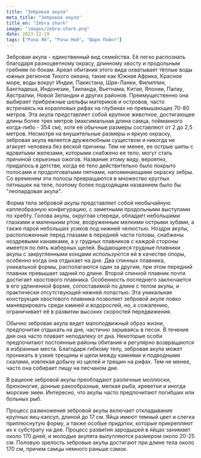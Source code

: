 ```yaml
---
title: "Зебровая акула"
meta_title: "Зебровая акула"
title_en: "Zebra shark"
image: "images/zebra-shark.png"
date: 2023-12-19
tags: ["Рача Яй", "Рача Ной", "Шарк Пойнт"]
---
```

Зебровая акула - единственный вид семейства. Её легко распознать благодаря разноцветному окрасу, длинному хвосту и продольным гребням по бокам. Ареал обитания этого вида охватывает тёплые воды южных регионов Тихого океана, такие как Южная Африка, Красное море, воды вокруг Индии, Пакистана, Шри-Ланки, Филиппин, Бангладеша, Индонезии, Таиланда, Вьетнама, Китая, Японии, Палау, Австралии, Новой Зеландии и других районов. Преимущественно она выбирает прибрежные шельфы материков и островов, часто встречаясь на коралловых рифах на глубинах не превышающих 70-80 метров. Эта акула представляет собой крупное животное, достигающее длины более трех метров (максимальная длина самца, пойманного когда-либо - 354 см), хотя её обычные размеры составляют от 2 до 2,5 метров. Несмотря на внушительные размеры и яркую окраску, зебровая акула является дружелюбным существом и никогда не атакует человека без веской причины. Тем не менее, ее острые шипы с ядовитыми железами, которыми снабжено ее тело, могут стать причиной серьезных ожогов. Название этому виду, вероятно, придалось в детстве, когда её тело действительно было покрыто полосами и продолговатыми пятнами, напоминающими окраску зебры. Со временем эти полосы превращаются в множество круглых пятнышек на теле, поэтому более подходящим названием было бы "леопардовая акула".

Форма тела зебровой акулы представляет собой необычайную каплеобразную конфигурацию, с заметными продольными выступами по хребту. Голова акулы, округлая спереди, обладает небольшими глазками и маленьким ртом, вооруженным мелкими острыми зубами, а также парой небольших усиков под нижней челюстью. Ноздри акулы, расположенные перед глазами в передней части головы, снабжены ноздревыми канавками, а у грудных плавников с каждой стороны имеется по пять жаберных щелей. Выдающиеся грудные плавники акулы с закругленными концами используются ей в качестве опоры, особенно когда она отдыхает на дне. Два спинных плавника, уникальной формы, располагаются один за другим, при этом передний плавник превышает задний по длине. Второй спинной плавник почти достигает хвостового плавника. Особенность последнего заключается в его удлиненной форме, сопоставимой по длине с телом акулы, и практически отсутствующей нижней лопастью. Эта уникальная конструкция хвостового плавника позволяет зебровой акуле ловко маневрировать среди камней и водорослей, но, к сожалению, ограничивает её в развитии высоких скоростей передвижения.

Обычно зебровая акула ведет малоподвижный образ жизни, предпочитая отдыхать на дне, частично зарываясь в песок. В течение дня она часто плавает неподалеку от дна. Некоторые особи предпочитают постоянные районы обитания и регулярно возвращаются в избранные места. Благодаря гибкому телу, зебровая акула может проникать в узкие трещины и щели между камнями и подводными скалами, извлекая добычу из щелей и трещин на рифах. Тем не менее, часто она собирает пищу на песчаном дне.

В рационе зебровой акулы преобладают различные моллюски, брюхоногие, донные ракообразные, мелкая рыба, креветки и иногда морские змеи. Интересно, что акулы часто предпочитают погибших или больных рыб.

Процесс размножения зебровой акулы включает откладывание крупных яиц-капсул, длиной до 17 см. Яйца имеют темный цвет и слегка приплюснутую форму, а также особые придатки, которые прикрепляют их к субстрату на дне. Процесс развития зародышей в яйцах занимает около 170 дней, и молодые акулята вылупляются размером около 20-25 см. Половую зрелость зебровые акулы достигают при длине тела около 170 см, причем самцы немного раньше самок.
